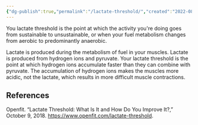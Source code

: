 ```yaml
---
{"dg-publish":true,"permalink":"/lactate-threshold/","created":"2022-08-06T07:58:04.000-04:00","updated":"2024-03-05T20:33:01.564-05:00"}
---
```


You lactate threshold is the point at which the activity you're doing goes from sustainable to unsustainable, or when your fuel metabolism changes from aerobic to predominantly anaerobic. 

Lactate is produced during the metabolism of fuel in your muscles. Lactate is produced from hydrogen ions and pyruvate. Your lactate threshold is the point at which hydrogen ions accumulate faster than they can combine with pyruvate. The accumulation of hydrogen ions makes the muscles more acidic, not the lactate, which results in more difficult muscle contractions. 

## References
Openfit. “Lactate Threshold: What Is It and How Do You Improve It?,” October 9, 2018. https://www.openfit.com/lactate-threshold.
